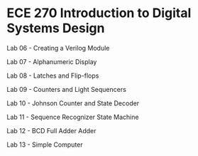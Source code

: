 # ECE 270 Introduction to Digital Systems Design

Lab 06  - Creating a Verilog Module  
  
Lab 07 - Alphanumeric Display  
  
Lab 08 - Latches and Flip-flops  
  
Lab 09 - Counters and Light Sequencers  
  
Lab 10 - Johnson Counter and State Decoder  
  
Lab 11 - Sequence Recognizer State Machine  
  
Lab 12 - BCD Full Adder Adder  
  
Lab 13 - Simple Computer
